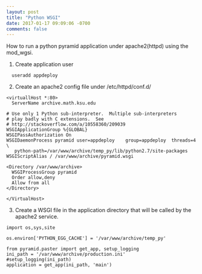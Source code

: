 ```yaml
---
layout: post
title: "Python WSGI"
date: 2017-01-17 09:09:06 -0700
comments: false
---
```

How to run a python pyramid application under apache2(httpd) using the mod_wgsi.

1. Create application user 
```
  useradd appdeploy
```

2. Create an apache2 config file under /etc/httpd/conf.d/
```
<virtuallHost *:80>
  ServerName archive.math.ksu.edu

# Use only 1 Python sub-interpreter.  Multiple sub-interpreters
# play badly with C extensions.  See
# http://stackoverflow.com/a/10558360/209039
WSGIApplicationGroup %{GLOBAL}
WSGIPassAuthorization On
WSGIDaemonProcess pyramid user=appdeploy    group=appdeploy  threads=4 \
   python-path=/var/www/archive/temp_py/lib/python2.7/site-packages
WSGIScriptAlias / /var/www/archive/pyramid.wsgi

<Directory /var/www/archive>
  WSGIProcessGroup pyramid
  Order allow,deny
  Allow from all
</Directory>

</VirtualHost>
```

3. Create a WSGI file in the application directory that will be called by the apache2 service.
```
import os,sys,site

os.environ['PYTHON_EGG_CACHE'] = '/var/www/archive/temp_py'

from pyramid.paster import get_app, setup_logging
ini_path = '/var/www/archive/production.ini'
#setup_logging(ini_path)
application = get_app(ini_path, 'main')
```

